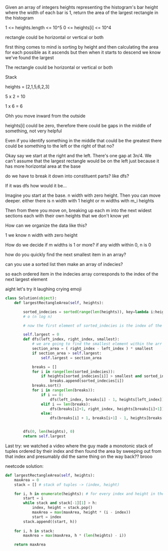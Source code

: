 Given an array of integers heights representing the histogram's bar height where the width of each bar is 1, return the area of the largest rectangle in the histogram

1 <= heights.length <= 10^5
0 <= heights[i] <= 10^4

rectangle could be horizontal or vertical or both

first thing comes to mind is sorting by height and then calculating the area for each possible as it ascends but then when it starts to descend we know we've found the largest

The rectangle could be horizontal or vertical or both

Stack

heights = [2,1,5,6,2,3]

5 x 2 = 10

1 x 6 = 6

Ohh you move inward from the outside

heights[i] could be zero, therefore there could be gaps in the middle of something, not very helpful 

Even if you identify something in the middle that could be the greatest there could be something to the left or the right of that no?

Okay say we start at the right and the left. There's one gap at 3n/4. We can't assume that the largest rectangle would be on the left just because it has more horizontal area at the base

do we have to break it down into constituent parts? like dfs?

If it was dfs how would it be...

Imagine you start at the base. n width with zero height. Then you can move deeper. either there is n width with 1 height or m widths with m_i heights

Then from there you move on, breaking up each m into the next widest sections each with their own heights that we don't know yet

How can we organize the data like this?

1 we know n width with zero height

How do we decide if m widths is 1 or more? if any width within 0, n is 0

how do you quickly find the next smallest item in an array?

can you use a sorted list then make an array of indecies?

so each ordered item in the indecies array corresponds to the index of the next largest element

aight let's try it laughing crying emoji


```python
class Solution(object):
    def largestRectangleArea(self, heights):

        sorted_indecies = sorted(range(len(heights)), key=lambda i:heights[i]) # time complexity of this operation is 
        # o (n log n)

        # now the first element of sorted_indecies is the index of the smallest element of heights

        self.largest = 0
        def dfs(left_index, right_index, smallest):
            # we are going to find the smallest element within the arr then we can decide the area of this section to be ( right_index - left_index ) * smallest_within then the elements to the right and left (or more sections than that) will be passed to the next iteration
            section_area = ( right_index - left_index ) * smallest
            if section_area > self.largest:
                self.largest = section_area

            breaks = []
            for i in range(len(sorted_indecies)):
                if heights[sorted_indecies[i]] > smallest and sorted_indecies[i] in range(left_index + 1, right_index):
                    breaks.append(sorted_indecies[i])
            breaks.sort()
            for i in range(len(breaks)):
                if i == 0:
                    dfs(left_index, breaks[i] - 1, heights[left_index])
                elif i == len(breaks):
                    dfs(breaks[i]+1, right_index, heights[breaks[i]+1])
                else:
                    dfs(breaks[i] + 1, breaks[i+1] - 1, heights[breaks[i + 1]])


        dfs(0, len(heights), 0)
        return self.largest
```

Last try: we watched a video where the guy made a monotonic stack of tuples ordered by their index and then found the area by sweeping out from that index and presumably did the same thing on the way back?? brooo

neetcode solution: 

```py
def largestRectangleArea(self, heights):
    maxArea = 0
    stack = [] # stack of tuples -> (index, height)

    for i, h in enumerate(heights): # for every index and height in the list of heights:
        start = i
        while stack and stack[-1][1] > h:
            index, height = stack.pop()
            maxArea = max(maxArea, height * (i - index))
            start = index
        stack.append((start, h))
    
    for i, h in stack:
        maxArea = max(maxArea, h * (len(heights) - i))

    return maxArea
```

